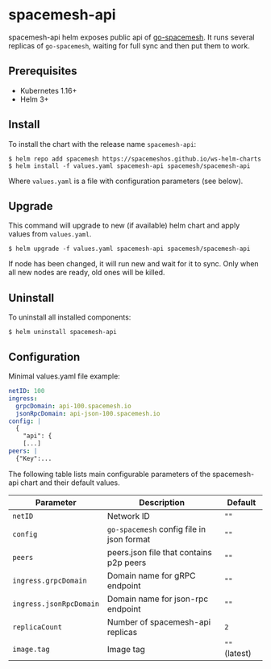 # spacemesh-api

spacemesh-api helm exposes public api of
[go-spacemesh](https://github.com/spacemeshos/go-spacemesh). It runs several
replicas of `go-spacemesh`, waiting for full sync and then put them to work.

## Prerequisites

- Kubernetes 1.16+
- Helm 3+

## Install

To install the chart with the release name `spacemesh-api`:

```console
$ helm repo add spacemesh https://spacemeshos.github.io/ws-helm-charts
$ helm install -f values.yaml spacemesh-api spacemesh/spacemesh-api
```

Where `values.yaml` is a file with configuration parameters (see below).

## Upgrade

This command will upgrade to new (if available) helm chart and apply values
from `values.yaml`.

```console
$ helm upgrade -f values.yaml spacemesh-api spacemesh/spacemesh-api
```

If node has been changed, it will run new and wait for it to sync. Only when
all new nodes are ready, old ones will be killed.

## Uninstall

To uninstall all installed components:

```console
$ helm uninstall spacemesh-api
```

## Configuration

Minimal values.yaml file example:

```yaml
netID: 100
ingress:
  grpcDomain: api-100.spacemesh.io
  jsonRpcDomain: api-json-100.spacemesh.io
config: |
  {
    "api": {
    [...]
peers: |
  {"Key":...
```

The following table lists main configurable parameters of the spacemesh-api
chart and their default values.

| Parameter | Description | Default |
| --------- | ----------- | ------- |
| `netID` | Network ID | `""` |
| `config` | `go-spacemesh` config file in json format | `""` |
| `peers` | peers.json file that contains p2p peers | `""` |
| `ingress.grpcDomain` | Domain name for gRPC endpoint | `""` |
| `ingress.jsonRpcDomain` | Domain name for json-rpc endpoint | `""` |
| `replicaCount`  | Number of spacemesh-api replicas  | `2` |
| `image.tag` | Image tag | `""` (latest) |
